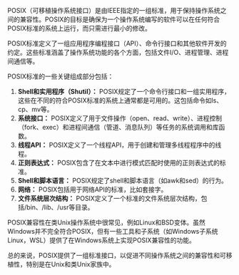 POSIX（可移植操作系统接口）是由IEEE指定的一组标准，用于保持操作系统之间的兼容性。POSIX的目标是确保为一个操作系统编写的软件可以在任何符合POSIX标准的系统上运行，而只需进行最小的修改。

POSIX标准定义了一组应用程序编程接口（API）、命令行接口和其他软件开发的约定。这些标准涵盖了操作系统功能的各个方面，包括文件I/O、进程管理、进程间通信等。

POSIX标准的一些关键组成部分包括：

1. **Shell和实用程序（Shutil）：** POSIX规定了一个命令行接口和一组实用程序，这些在不同的符合POSIX标准的系统上通常都是可用的。这包括命令如ls、cp、mv等。
2. **系统接口：** POSIX定义了用于文件操作（open、read、write）、进程控制（fork、exec）和进程间通信（管道、消息队列）等任务的系统调用和库函数。
3. **线程API：** POSIX定义了一个线程API，用于创建和管理多线程程序中的线程。
4. **正则表达式：** POSIX包含了在文本中进行模式匹配时使用的正则表达式的标准。
5. **Shell和脚本语言：** POSIX规定了shell和脚本语言（如awk和sed）的行为。
6. **网络：** POSIX包括用于网络API的标准，比如套接字。
7. **文件系统层次结构：** POSIX定义了一个标准的文件系统层次结构，包括/bin、/lib、/usr等目录。

POSIX兼容性在类Unix操作系统中很常见，例如Linux和BSD变体。虽然Windows并不完全符合POSIX，但有一些工具和子系统（如Windows子系统Linux，WSL）提供了在Windows系统上实现POSIX兼容性的功能。

总的来说，POSIX提供了一组标准接口，以促进不同操作系统之间的兼容性和可移植性，特别是在Unix和类Unix家族中。